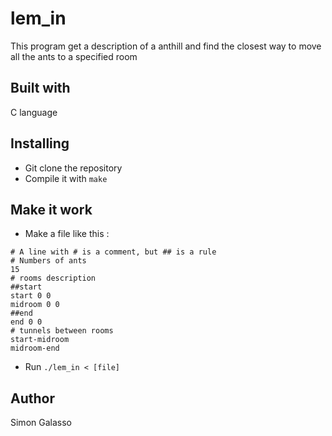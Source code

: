 # lem_in
This program get a description of a anthill and find the closest way to move all the ants to a specified room
## Built with
C language
## Installing
- Git clone the repository
- Compile it with `make`
## Make it work
- Make a file like this :
```
# A line with # is a comment, but ## is a rule
# Numbers of ants
15
# rooms description
##start
start 0 0
midroom 0 0
##end
end 0 0
# tunnels between rooms
start-midroom
midroom-end
```
- Run `./lem_in < [file]`
## Author
Simon Galasso
